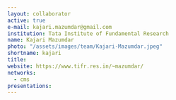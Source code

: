 ```yaml
---
layout: collaborator
active: true
e-mail: kajari.mazumdar@gmail.com
institution: Tata Institute of Fundamental Research
name: Kajari Mazumdar
photo: "/assets/images/team/Kajari-Mazumdar.jpeg"
shortname: kajari
title: 
website: https://www.tifr.res.in/~mazumdar/
networks:
  - cms
presentations:
---
```


